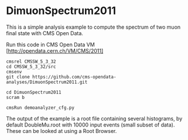 # DimuonSpectrum2011

This is a simple analysis example to compute the spectrum of two muon final state with CMS Open Data.

Run this code in CMS Open Data VM [http://opendata.cern.ch/VM/CMS/2011]
```
cmsrel CMSSW_5_3_32
cd CMSSW_5_3_32/src
cmsenv
git clone https://github.com/cms-opendata-analyses/DimuonSpectrum2011.git

cd DimuonSpectrum2011
scram b

cmsRun demoanalyzer_cfg.py
```
The output of the example is a root file containing several histograms, by default DoubleMu.root with 10000 input events (small subset of data). These can be looked at using a Root Browser.
